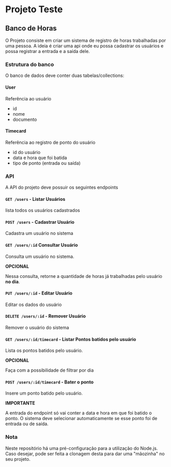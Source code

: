 # Projeto Teste

## Banco de Horas

O Projeto consiste em criar um sistema de registro de horas trabalhadas por uma pessoa. A ideia é criar uma api onde eu possa cadastrar os usuários e possa registrar a entrada e a saída dele.

### Estrutura do banco

O banco de dados deve conter duas tabelas/collections:

#### User

Referência ao usuário

- id
- nome
- documento

#### Timecard

Referência ao registro de ponto do usuário

- id do usuário
- data e hora que foi batida
- tipo de ponto (entrada ou saída)

### API

A API do projeto deve possuir os seguintes endpoints

#### `GET /users` - Listar Usuários

lista todos os usuários cadastrados

#### `POST /users` - Cadastrar Usuário

Cadastra um usuário no sistema

#### `GET /users/:id` Consultar Usuário

Consulta um usuário no sistema.

**OPCIONAL**

Nessa consulta, retorne a quantidade de horas já trabalhadas pelo usuário **no dia**.

#### `PUT /users/:id` - Editar Usuário

Editar os dados do usuário

#### `DELETE /users/:id` - Remover Usuário

Remover o usuário do sistema

#### `GET /users/:id/timecard` - Listar Pontos batidos pelo usuário

Lista os pontos batidos pelo usuário.

**OPCIONAL**

Faça com a possibilidade de filtrar por dia

#### `POST /users/:id/timecard` - Bater o ponto

Insere um ponto batido pelo usuário.

**IMPORTANTE**

A entrada do endpoint só vai conter a data e hora em que foi batido o ponto. O sistema deve selecionar automaticamente se esse ponto foi de entrada ou de saída.

### Nota

Neste repositório há uma pré-configuração para a utilização do Node.js. Caso desejar, pode ser feita a clonagem desta para dar uma "mãozinha" no seu projeto.